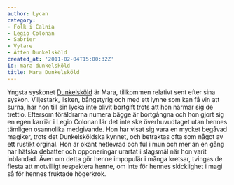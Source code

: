 ```yaml
---
author: Lycan
category:
- Folk i Calnia
- Legio Colonan
- Sabrier
- Vytare
- Ätten Dunkelsköld
created_at: '2011-02-04T15:00:32Z'
id: mara dunkelsköld
title: Mara Dunkelsköld
---
```

Yngsta syskonet [Dunkelsköld] är Mara, tillkommen relativt sent efter sina syskon. Viljestark, ilsken, bångstyrig och med ett lynne som kan få vin att surna, har hon till sin lycka inte blivit bortgift trots att hon närmar sig de trettio. Eftersom föräldrarna numera bägge är bortgångna och hon gjort sig en egen karriär i Legio Colonan lär det inte ske överhuvudtaget utan hennes tämligen osannolika medgivande. Hon har visat sig vara en mycket begåvad magiker, trots det Dunkelsköldska kynnet, och betraktas ofta som något av ett rustikt orginal. Hon är okänt hetlevrad och ful i mun och mer än en gång har hätska debatter och opponeringar urartat i slagsmål när hon varit inblandad. Även om detta gör henne impopulär i många kretsar, tvingas de flesta att motvilligt respektera henne, om inte för hennes skicklighet i magi så för hennes fruktade högerkrok.

  [Dunkelsköld]: Grim_Dunkelsköld
